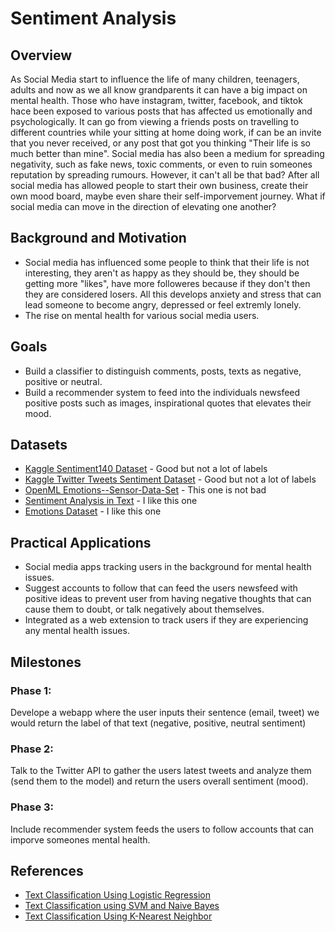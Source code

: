 # Sentiment Analysis

## Overview

As Social Media start to influence the life of many children, teenagers, adults and now as we all know grandparents it can have a big impact on mental health.  Those who have instagram, twitter, facebook, and tiktok hace been exposed to various posts that has affected us emotionally and psychologically.  It can go from viewing a friends posts on travelling to different countries while your sitting at home doing work, if can be an invite that you never received, or any post that got you thinking "Their life is so much better than mine".  Social media has also been a medium for spreading negativity, such as fake news, toxic comments, or even to ruin someones reputation by spreading rumours. However, it can't all be that bad? After all social media has allowed people to start their own business, create their own mood board, maybe even share their self-imporvement journey.  What if social media can move in the direction of elevating one another?

## Background and Motivation

* Social media has influenced some people to think that their life is not interesting, they aren't as happy as they should be, they should be getting more "likes", have more followeres because if they don't then they are considered losers.  All this develops anxiety and stress that can lead someone to become angry, depressed or feel extremly lonely.
* The rise on mental health for various social media users.

## Goals

* Build a classifier to distinguish comments, posts, texts as negative, positive or neutral.
* Build a recommender system to feed into the individuals newsfeed positive posts such as images, inspirational quotes that elevates their mood.

## Datasets
* [Kaggle Sentiment140 Dataset](https://www.kaggle.com/datasets/kazanova/sentiment140) - Good but not a lot of labels
* [Kaggle Twitter Tweets Sentiment Dataset](https://www.kaggle.com/datasets/yasserh/twitter-tweets-sentiment-dataset) - Good but not a lot of labels
* [OpenML Emotions--Sensor-Data-Set](https://www.openml.org/search?type=data&status=active&id=43756) - This one is not bad
* [Sentiment Analysis in Text](https://data.world/crowdflower/sentiment-analysis-in-text) - I like this one
* [Emotions Dataset](https://www.kaggle.com/datasets/praveengovi/emotions-dataset-for-nlp) - I like this one

## Practical Applications
* Social media apps tracking users in the background for mental health issues.
* Suggest accounts to follow that can feed the users newsfeed with positive ideas to prevent user from having negative thoughts that can cause them to doubt, or talk negatively about themselves.
* Integrated as a web extension to track users if they are experiencing any mental health issues.

## Milestones
### Phase 1:
Develope a webapp  where the user inputs their sentence (email, tweet) we would return the label of that text (negative, positive, neutral sentiment)

### Phase 2:
Talk to the Twitter API to gather the users latest tweets and analyze them (send them to the model) and return the users overall sentiment (mood).

### Phase 3:
Include recommender system feeds the users to follow accounts that can imporve someones mental health.

## References
* [Text Classification Using Logistic Regression](https://medium.com/analytics-vidhya/applying-text-classification-using-logistic-regression-a-comparison-between-bow-and-tf-idf-1f1ed1b83640)
* [Text Classification using SVM and Naive Bayes](https://medium.com/@bedigunjit/simple-guide-to-text-classification-nlp-using-svm-and-naive-bayes-with-python-421db3a72d34)
* [Text Classification Using K-Nearest Neighbor](https://medium.com/@ashins1997/text-classification-456513e18893)
